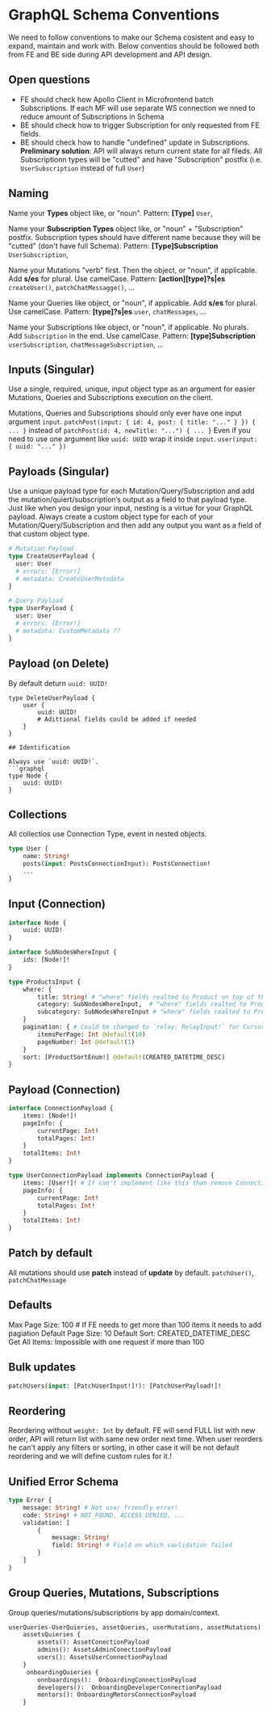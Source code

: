 # GraphQL Schema Conventions

We need to follow conventions to make our Schema cosistent and easy to expand, maintain and work with.
Below conventios should be followed both from FE and BE side during API development and API design.

## Open questions

- FE should check how Apollo Client in Microfrontend batch Subscriptions. If each MF will use separate WS connection we nned to reduce amount of Subscriptions in Schema
- BE should check how to trigger Subscription for only requested from FE fields.
- BE should check how to handle "undefined" update in Subscriptions. **Preliminary solution**: API will always return current state for all fileds.
  All Subscriptionn types will be "cutted" and have "Subscription" postfix (i.e. `UserSubscription` instead of full `User`)

## Naming

Name your **Types** object like, or "noun".
Pattern: **[Type]**
`User`,

Name your **Subscription Types** object like, or "noun" + "Subscription" postfix. Subscription types should have different name because they will be "cutted" (don't have full Schema).
Pattern: **[Type]Subscription**
`UserSubscription`,

Name your Mutations "verb" first. Then the object, or "noun", if applicable. Add **s/es** for plural. Use camelCase.
Pattern: **[action][type]?s|es**
`createUser()`, `patchChatMessagge()`, ...

Name your Queries like object, or "noun", if applicable. Add **s/es** for plural. Use camelCase.
Pattern: **[type]?s|es**
`user`, `chatMessages`, ...

Name your Subscriptions like object, or "noun", if applicable. No plurals. Add `Subscription` in the end. Use camelCase.
Pattern: **[type]Subscription**
`userSubscription`, `chatMessageSubscription`, ...

## Inputs (Singular)

Use a single, required, unique, input object type as an argument for easier Mutations, Queries and Subscriptions execution on the client.

Mutations, Queries and Subscriptions should only ever have one input argument `input`.
`patchPost(input: { id: 4, post: { title: "..." } }) { ... }`
instead of
`patchPost(id: 4, newTitle: "...") { ... }`
Even if you need to use one argument like `uuid: UUID` wrap it inside `input`.
`user(input: { uuid: "..." })`

## Payloads (Singular)

Use a unique payload type for each Mutation/Query/Subscription and add the mutation/quiert/subscription’s output as a field to that payload type.
Just like when you design your input, nesting is a virtue for your GraphQL payload. Always create a custom object type for each of your Mutation/Query/Subscription and then add any output you want as a field of that custom object type.

```graphql
# Mutation Payload
type CreateUserPayload {
  user: User
  # errors: [Error!]
  # metadata: CreateUserMetadata
}
```

```graphql
# Query Payload
type UserPayload {
  user: User
  # errors: [Error!]
  # metadata: CustomMetadata ??
}
```

## Payload (on Delete)

By default deturn `uuid: UUID!`

````
type DeleteUserPayload {
    user {
        uuid: UUID!
        # Adittional fields could be added if needed
    }
}

## Identification

Always use `uuid: UUID!`.
```graphql
type Node {
    uuid: UUID!
}
````

## Collections

All collectios use Connection Type, event in nested objects.

```graphql
type User {
    name: String!
    posts(input: PostsConnectionInput): PostsConnection!
    ...
}
```

## Input (Connection)

```graphql
interface Node {
    uuid: UUID!
}

interface SubNodesWhereInput {
    ids: [Node!]!
}

type ProductsInput {
	where: {
		title: String! # "where" fields realted to Product on top of the `where` object
		category: SubNodesWhereInput,  # "where" fields realted to Product Sub Objects
		subcategory: SubNodesWhereInput # "where" fields realted to Product Sub Objects
	}
    pagination: { # Could be changed to `relay: RelayInput!` for Cursor based pagination
        itemsPerPage: Int @default(10)
        pageNumber: Int @default(1)
    }
	sort: [ProductSortEnum!] @default(CREATED_DATETIME_DESC)
}

```

## Payload (Connection)

```graphql
interface ConnectionPayload {
    items: [Node!]!
    pageInfo: {
        currentPage: Int!
        totalPages: Int!
    }
	totalItems: Int!
}

type UserConnectionPayload implements ConnectionPayload {
    items: [User!]! # If can't implement like this than remove ConnectionPayload.items
    pageInfo: {
        currentPage: Int!
        totalPages: Int!
    }
	totalItems: Int!
}
```

## Patch by default

All mutations should use **patch** instead of **update** by default.
`patchUser()`, `patchChatMessage`

## Defaults

Max Page Size: 100 # If FE needs to get more than 100 items it needs to add pagiation
Default Page Size: 10
Default Sort: CREATED_DATETIME_DESC
Get All Items: Impossible with one request if more than 100

## Bulk updates

```graphql
patchUsers(input: [PatchUserInput!]!): [PatchUserPayload!]!
```

## Reordering

Reordering without `weight: Int` by default.
FE will send FULL list with new order, API will return list with same new order next time.
When user reorders he can't apply any filters or sorting, in other case it will be not default reordering
and we will define custom rules for it.!

## Unified Error Schema

```graphql
type Error {
	message: String! # Not user friendly error!
	code: String! # NOT_FOUND, ACCESS_DENIED, ...
    validation: [
        {
            message: String!
	        field: String! # Field on which vavlidation failed
        }
    ]
}
```

## Group Queries, Mutations, Subscriptions

Group queries/mutations/subscriptions by app domain/context.

```graphql
userQueries-UserQuieries, assetQueries, userMutations, assetMutations)
    assetsQuieries {
        assets(): AssetConectionPayload
        admins(): AssetsAdminConectionPayload
        users(): AssetsUserConnectionPayload
    }
     onboardingQuieries {
        onnboardings():  OnboardingConnectionPayload
        developers():  OnboardingDeveloperConnectionPayload
        mentors(): OnboardingMetorsConnectionPayload
    }
```
